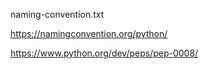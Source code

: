 naming-convention.txt

https://namingconvention.org/python/

https://www.python.org/dev/peps/pep-0008/


